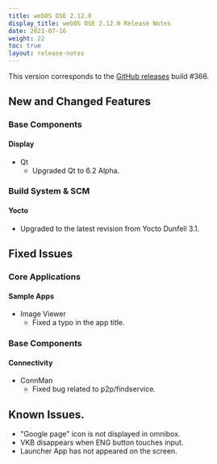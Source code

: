 ```yaml
---
title: webOS OSE 2.12.0
display_title: webOS OSE 2.12.0 Release Notes
date: 2021-07-16
weight: 22
toc: true
layout: release-notes
---
```


This version corresponds to the [GitHub releases](https://github.com/webosose/build-webos/releases) build #366.

## New and Changed Features

### Base Components

#### Display

- Qt
  - Upgraded Qt to 6.2 Alpha.

### Build System & SCM

#### Yocto

  - Upgraded to the latest revision from Yocto Dunfell 3.1.

## Fixed Issues

### Core Applications

#### Sample Apps

- Image Viewer
    - Fixed a typo in the app title.

### Base Components

#### Connectivity

- ConnMan
    - Fixed bug related to p2p/findservice.

## Known Issues.

- "Google page" icon is not displayed in omnibox.
- VKB disappears when ENG button touches input.
- Launcher App has not appeared on the screen.
